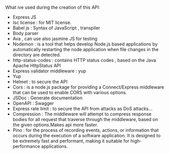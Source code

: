 What ive used during the creation of this API:

- Express JS
- Isc  license : for MIT license.
- Babel js : Syntax of JavaScript , transpiler
- Body parser 
- Ava , can use also jasmine JS for testing 
- Nodemon : is a tool that helps develop Node.js based applications by automatically restarting the node application when file changes in the directory are detected.
- http-status-codes : contains HTTP status codes , based on the Java Apache HttpStatus API
- Express validator middleware : yup
- Yup
- Helmet : to secure the API
- Cors : is a node.js package for providing a Connect/Express middleware that can be used to enable CORS with various options.
- JSDoc : Generate documentation
- OpenAPI : Swagger 
- Express rate limit : to secure the API from attacks as DoS attacks... 
- Compression : The middleware will attempt to compress response bodies for all request that traverse through the middleware, based on the given options.Makes api more faster.
- Pino : for the process of recording events, actions, or information that occurs during the execution of a software application. It is designed to be extremely fast and performant, making it suitable for high-performance applications. 
  
